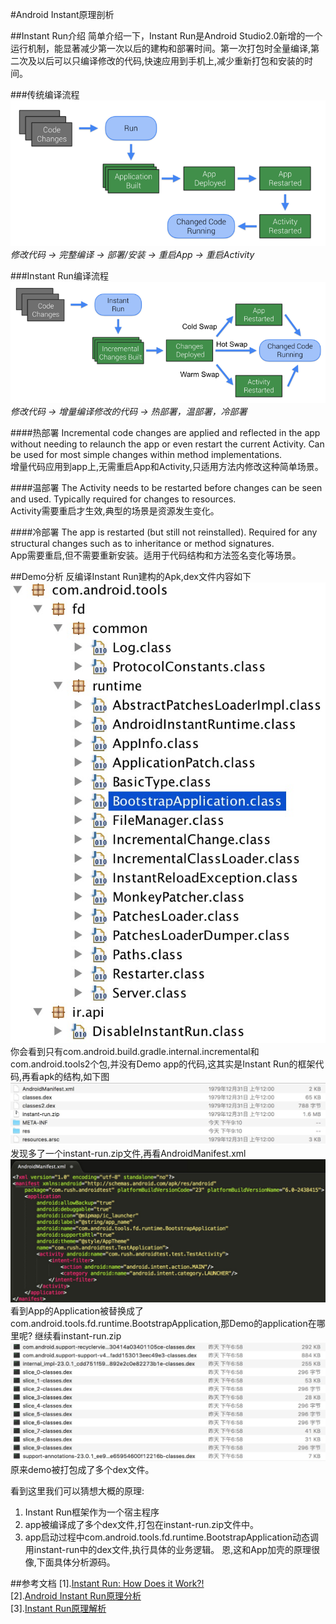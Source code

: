 #Android Instant原理剖析

##Instant Run介绍
简单介绍一下，Instant Run是Android Studio2.0新增的一个运行机制，能显著减少第一次以后的建构和部署时间。第一次打包时全量编译,第二次及以后可以只编译修改的代码,快速应用到手机上,减少重新打包和安装的时间。

###传统编译流程
![](pic/1.png)<br>
*修改代码 -> 完整编译 -> 部署/安装 -> 重启App -> 重启Activity*<br>

###Instant Run编译流程
![](pic/2.png)<br>
*修改代码 -> 增量编译修改的代码 -> 热部署，温部署，冷部署*<br>

####热部署
Incremental code changes are applied and reflected in the app without needing to relaunch the app or even restart the current Activity. Can be used for most simple changes within method implementations.<br>
增量代码应用到app上,无需重启App和Activity,只适用方法内修改这种简单场景。

####温部署
The Activity needs to be restarted before changes can be seen and used. Typically required for changes to resources.<br>
Activity需要重启才生效,典型的场景是资源发生变化。

####冷部署
The app is restarted (but still not reinstalled). Required for any structural changes such as to inheritance or method signatures.<br>
App需要重启,但不需要重新安装。适用于代码结构和方法签名变化等场景。

##Demo分析
反编译Instant Run建构的Apk,dex文件内容如下<br>
![](pic/3.png)<br>
你会看到只有com.android.build.gradle.internal.incremental和com.android.tools2个包,并没有Demo app的代码,这其实是Instant Run的框架代码,再看apk的结构,如下图<br>
![](pic/4.jpg)<br>
发现多了一个instant-run.zip文件,再看AndroidManifest.xml<br>
![](pic/5.jpg)<br>
看到App的Application被替换成了com.android.tools.fd.runtime.BootstrapApplication,那Demo的application在哪里呢? 继续看instant-run.zip<br>
![](pic/6.jpg)<br>
原来demo被打包成了多个dex文件。

看到这里我们可以猜想大概的原理:
1. Instant Run框架作为一个宿主程序
2. app被编译成了多个dex文件,打包在instant-run.zip文件中。
3. app启动过程中com.android.tools.fd.runtime.BootstrapApplication动态调用instant-run中的dex文件,执行具体的业务逻辑。
恩,这和App加壳的原理很像,下面具体分析源码。

##参考文档
[1].[Instant Run: How Does it Work?!](https://medium.com/google-developers/instant-run-how-does-it-work-294a1633367f#.9q7cddaie)<br>
[2].[Android Instant Run原理分析](https://github.com/nuptboyzhb/AndroidInstantRun)<br>
[3].[Instant Run原理解析](http://www.jianshu.com/p/0400fb58d086)<br>